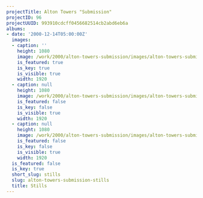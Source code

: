 ```yaml
---
projectTitle: Alton Towers "Submission"
projectID: 96
projectUUID: 993910cdcff0456682514cb2abd6eb6a
albums:
- date: '2000-12-14T05:00:00Z'
  images:
  - caption: ''
    height: 1080
    image: /work/2000/alton-towers-submission/images/alton-towers-submission.01.jpg
    is_featured: true
    is_key: true
    is_visible: true
    width: 1920
  - caption: null
    height: 1080
    image: /work/2000/alton-towers-submission/images/alton-towers-submission.02.jpg
    is_featured: false
    is_key: false
    is_visible: true
    width: 1920
  - caption: null
    height: 1080
    image: /work/2000/alton-towers-submission/images/alton-towers-submission.03.jpg
    is_featured: false
    is_key: false
    is_visible: true
    width: 1920
  is_featured: false
  is_key: true
  short_slug: stills
  slug: alton-towers-submission-stills
  title: Stills
---
```

